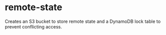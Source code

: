 # remote-state

Creates an S3 bucket to store remote state and a DynamoDB lock table to
prevent conflicting access.
